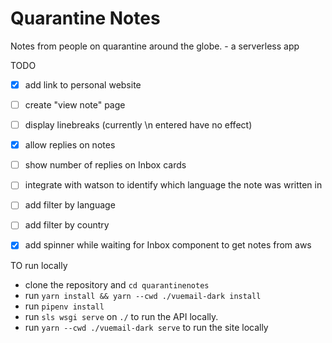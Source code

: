 # Quarantine Notes
Notes from people on quarantine around the globe. - a serverless app


TODO
  * [x] add link to personal website
  * [ ] create "view note" page
  * [ ] display linebreaks (currently \n entered have no effect)
  * [x] allow replies on notes
  * [ ] show number of replies on Inbox cards
  * [ ] integrate with watson to identify which language the note was written in
  * [ ] add filter by language
  * [ ] add filter by country
  * [x] add spinner while waiting for Inbox component to get notes from aws


TO run locally
- clone the repository and `cd quarantinenotes`
- run `yarn install && yarn --cwd ./vuemail-dark install`
- run `pipenv install`
- run `sls wsgi serve` on `./` to run the API locally.
- run `yarn --cwd ./vuemail-dark serve` to run the site locally
